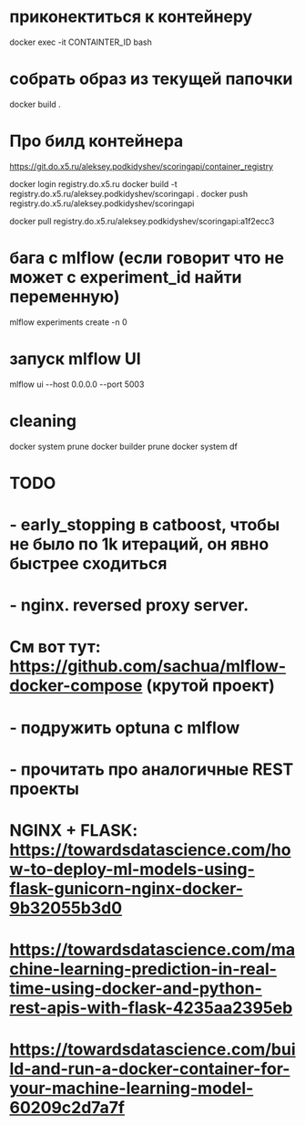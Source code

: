 # приконектиться к контейнеру
docker exec -it CONTAINTER_ID bash

# собрать образ из текущей папочки
docker build .

# Про билд контейнера
https://git.do.x5.ru/aleksey.podkidyshev/scoringapi/container_registry

docker login registry.do.x5.ru
docker build -t registry.do.x5.ru/aleksey.podkidyshev/scoringapi .
docker push registry.do.x5.ru/aleksey.podkidyshev/scoringapi

docker pull registry.do.x5.ru/aleksey.podkidyshev/scoringapi:a1f2ecc3

# бага с mlflow (если говорит что не может с experiment_id найти переменную)
mlflow experiments create -n 0

# запуск mlflow UI
mlflow ui --host 0.0.0.0 --port 5003

# cleaning
docker system prune
docker builder prune
docker system df


# TODO

# - early_stopping в catboost, чтобы не было по 1k итераций, он явно быстрее сходиться

# - nginx. reversed proxy server.
# См вот тут: https://github.com/sachua/mlflow-docker-compose (крутой проект)

# - подружить optuna с mlflow

# - прочитать про аналогичные REST проекты
# NGINX + FLASK: https://towardsdatascience.com/how-to-deploy-ml-models-using-flask-gunicorn-nginx-docker-9b32055b3d0
# https://towardsdatascience.com/machine-learning-prediction-in-real-time-using-docker-and-python-rest-apis-with-flask-4235aa2395eb
# https://towardsdatascience.com/build-and-run-a-docker-container-for-your-machine-learning-model-60209c2d7a7f